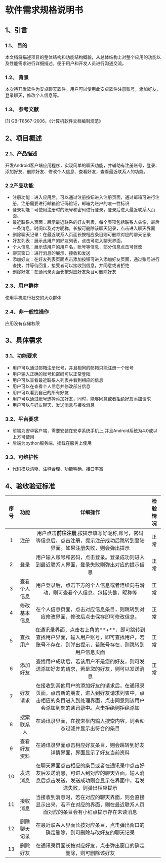 # 软件需求规格说明书
## 1、引言
### 1.1、 目的
本文档将描述项目的整体结构和功能结构概貌，从总体结构上对整个应用的功能以及性能需求进行详细描述。便于用户和开发人员进行沟通交流。
### 1.2、 背景
本次待开发软件为安卓聊天软件。用户可以使用此安卓软件注册账号，添加好友，登录聊天，修改个人信息等。
### 1.3、 参考文献
[1] GB-T8567-2006，《计算机软件文档编制规范》

## 2、项目概述
### 2.1、产品描述
开发Android客户端应用程序，实现简单的聊天功能，并辅助有注册账号，登录、添加好友、删除好友、修改个人信息、查看好友，查看最近联系人的功能。
### 2.2产品功能
* 注册功能：进入应用后，可以通过注册按钮进入注册页面，通过邮箱可进行注册，注册需要进行邮箱验证码验证，邮箱为账户的唯一性标识
* 登录功能：可使用注册时的账号和密码进行登录，登录后进入最近联系人页面。
* 最近联系人页面：展示最近联系的好友列表，每个表项包括联系人头像，最后一条消息，时间以及对方昵称，长按可删除该聊天记录，点击进入聊天界面
* 删除聊天记录：在最近联系人页面长按相应条目则可删除对应的聊天记录
* 好友列表：展示此用户的好友列表，点击可进入聊天界面。
* 个人信息：展示该用户的用户名，账号等信息，部分信息点击可修改
* 聊天窗口：进行消息的展示、接收和发送
* 添加好友：在好友列表页面点击添加按钮可进入添加好友页面，通过账号进行查找，并等待回复，接受者可以接收到信息，并同意或者拒绝
* 删除好友：在通讯录页面长按对应好友条目可删除好友
### 2.3、用户群体
使用手机进行社交的大众群体
### 2.4、非一般性操作
应用没有存储权限

## 3、具体需求
### 3.1、功能要求
* 用户可以通过邮箱注册账号，并且相同的邮箱只能注册一个账号
* 用户输入正确的账号和密码可以正常登陆
* 用户可以查看最近联系人列表并看到相应的信息
* 用户可以在查看个人信息并修改部分信息
* 用户可以看到自己的所有好友
* 用户可以通过账号选择添加好友，同时，能够同意或者拒绝好友添加请求
* 用户可以与好友聊天，发送消息与接收消息

### 3.2、平台要求
* 前端为安卓客户端，需要安装在安卓系统手机上,并且Android系统为4.0或以上方可使用
* 后端为python服务端，挂载在服务上使用

### 3.3、可维护性
* 代码模块清晰、注释合理、功能明确、接口丰富

## 4、验收验证标准
|序号|功能|详细操作|检验情况|
|:-:|:-:|:-:|:-:|
|1|注册|用户点击**前往注册**,按提示填写好昵称,账号，密码等信息后，点击注册，提示注册成功后跳转到登陆界面。如果注册失败，则会弹出提示|正常|
|2|登录|用户输入账号和密码，点击登录。登录成功则进入到最近联系人界面，登录失败则弹出对应的提示信息|正常|
|3|查看个人信息|用户登录后，点击下方的个人信息或者连续向右滑动，则可查看个人信息，包括头像，昵称等|正常|
|4|修改基本信息|在个人信息页面，点击对应信息条目，则跳转到对应修改界面，修改后点击保存即可修改信息。|正常|
|5|查找用户|在通讯录界面，点击右上角的**+**，即可跳转到查找用户界面，输入用户账号，即可查找用户，若账号不存在，则弹出提示，若账号存在，则跳转到用户信息页面|正常|
|6|添加好友|查找用户成功后，若该用户不是您的好友，则可发送添加好友的请求，若是您的好友，则可以发送消息|正常|
|7|好友请求|在接收到其他用户的添加好友的请求后，在通讯录页面，点击新的朋友，进入到好友请求列表中，点击相应的条目进入到处理界面，点击同意则该用户会添加到您的通讯录中。点击拒绝则拒绝添加||
|8|搜索联系人|在通讯录界面，在搜索框内输入搜索内容，则会动态过滤并显示出符合的条目||
|9|查看好友资料|在通讯录界面点击相应好友条目，则会跳转到好友详情界面，界面显示了好友当前资料||
|10|发送消息|在聊天界面点击相应的条目或者在通讯录中点击好友后发送消息，可进入到对应的聊天界面，输入消息后点击发送，发送成功则会显示在界面中，若发送失败，则弹出相应提示||
|11|接收消息|当接收到消息时，若在对应的聊天界面，则会直接显示出来，若不在对应的界面，则在最近联系人页面对应的条目会有小红点提示存在未读消息||
|12|删除聊天记录|在最近联系人界面长按对应条目，点击弹出窗口的确定删除，则可删除与改好友的聊天记录||
|13|删除好友|在通讯录页面长按对应好友，点击弹出窗口的确定删除，则可删除该好友||
